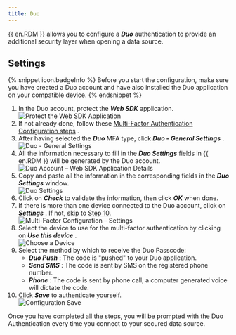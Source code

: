 ```yaml
---
title: Duo
---
```

{{ en.RDM }} allows you to configure a ***Duo*** authentication to provide an additional security layer when opening a data source. 

## Settings 

{% snippet icon.badgeInfo %} 
Before you start the configuration, make sure you have created a Duo account and have also installed the Duo application on your compatible device. 
{% endsnippet %}
 
1. In the Duo account, protect the ***Web SDK***   application.  
![Protect the Web SDK Application](/img/en/rdm/windows/clip10962.png) 
1. If not already done, follow these [Multi-Factor Authentication Configuration steps](/rdm/windows/data-sources/multi-factor-authentication/) . 
1. After having selected the ***Duo*** MFA type, click ***Duo - General Settings*** .  
![Duo - General Settings](/img/en/rdm/windows/clip10017.png) 
1. All the information necessary to fill in the ***Duo Settings*** fields in {{ en.RDM }} will be generated by the Duo account.  
![Duo Account – Web SDK Application Details](/img/en/rdm/windows/clip10964.png) 
1. Copy and paste all the information in the corresponding fields in the ***Duo Settings*** window.  
![Duo Settings](/img/en/rdm/windows/clip10018.png) 
1. Click on ***Check*** to validate the information, then click ***OK*** when done. 
1. If there is more than one device connected to the Duo account, click on ***Settings*** . If not, skip to <a href="#10">Step 10</a>.  
![Multi-Factor Configuration – Settings](/img/en/rdm/windows/RDMWin2148.png) 
1. Select the device to use for the multi-factor authentication by clicking on ***Use this device*** .  
![Choose a Device](/img/en/rdm/windows/RDMWin2147.png) 
1. Select the method by which to receive the Duo Passcode: 
    * ***Duo Push*** : The code is "pushed" to your Duo application. 
    * ***Send SMS*** : The code is sent by SMS on the registered phone number. 
    * ***Phone*** : The code is sent by phone call; a computer generated voice will dictate the code. 
10. <a name="10"></a>Click ***Save*** to authenticate yourself.  
![Configuration Save](/img/en/rdm/windows/clip10019.png) 

Once you have completed all the steps, you will be prompted with the Duo Authentication every time you connect to your secured data source. 

